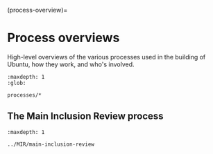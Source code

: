 (process-overview)=
# Process overviews

High-level overviews of the various processes used in the building of Ubuntu,
how they work, and who's involved.

```{toctree}
:maxdepth: 1
:glob:

processes/*
```

## The Main Inclusion Review process

```{toctree}
:maxdepth: 1

../MIR/main-inclusion-review
```

